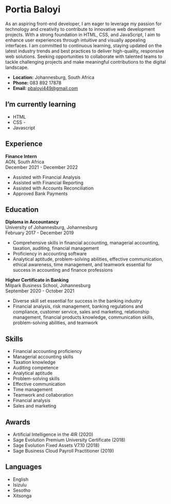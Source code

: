 # Portia Baloyi

As an aspiring front-end developer, I am eager to leverage my passion for technology and creativity to contribute to innovative web development projects. With a strong foundation in HTML, CSS, and JavaScript, I aim to enhance user experiences through intuitive and visually appealing interfaces. I am committed to continuous learning, staying updated on the latest industry trends and best practices to deliver high-quality, responsive web solutions. Seeking opportunities to collaborate with talented teams to tackle challenging projects and make meaningful contributions to the digital landscape.

- **Location:** Johannesburg, South Africa
- **Phone:** 083 892 17878
- **Email:** pbaloyi449@gmail.com

## I’m currently learning 
- HTML
- CSS -
- Javascript

## Experience

**Finance Intern**  
AON, South Africa  
December 2021 - December 2022  
- Assisted with Financial Analysis
- Assisted with Financial Reporting
- Assisted with Accounts Reconciliation
- Approved Bank Payments

## Education

**Diploma in Accountancy**  
University of Johannesburg, Johannesburg  
February 2017 - December 2019  
- Comprehensive skills in financial accounting, managerial accounting, taxation, auditing, financial management
- Proficiency in accounting software
- Analytical aptitude, problem-solving abilities, effective communication, ethical awareness, time management, and teamwork essential for success in accounting and finance professions

**Higher Certificate in Banking**  
Milpark Business School, Johannesburg  
September 2020 - October 2021  
- Diverse skill set essential for success in the banking industry
- Financial analysis, risk management, banking regulations and compliance, customer service, sales and marketing, relationship management, financial products knowledge, communication skills, problem-solving abilities, and teamwork

## Skills

- Financial accounting proficiency
- Managerial accounting skills
- Taxation knowledge
- Auditing competence
- Analytical aptitude
- Problem-solving skills
- Effective communication
- Time management
- Teamwork and collaboration
- Financial analysis
- Sales and marketing

## Awards

- Artificial Intelligence in the 4IR (2020)
- Sage Evolution Premium University Certificate (2018)
- Sage Evolution Fixed Assets V7.10 (2018)
- Sage Business Cloud Payroll Practitioner (2019)

## Languages

- English
- Isizulu
- Sesotho
- Xitsonga



<!--
**PBaloyi449/Pbaloyi449** is a ✨ _special_ ✨ repository because its `README.md` (this file) appears on your GitHub profile.

Here are some ideas to get you started:

- 🔭 I’m currently working on ...
- 🌱 I’m currently learning HTML, CSS and Javascript
- 👯 I’m looking to collaborate on ...
- 🤔 I’m looking for help with ...
- 💬 Ask me about HTML, CSS, Responsive Design, Tailwind CSS and Javascript
- 📫 How to reach me: pbaloyi449@gmail.com
- 📽️ All my projects are available on: https://github.com/PBaloyi449
- 😄 Pronouns: ...
- ⚡ Fun fact: I am funny
-
-->
